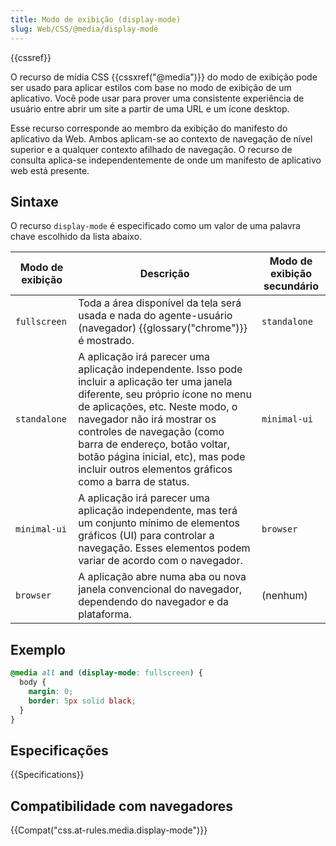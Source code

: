 ```yaml
---
title: Modo de exibição (display-mode)
slug: Web/CSS/@media/display-mode
---
```


{{cssref}}

O recurso de mídia CSS {{cssxref("@media")}} do modo de exibição pode ser usado para aplicar estilos com base no modo de exibição de um aplicativo. Você pode usar para prover uma consistente experiência de usuário entre abrir um site a partir de uma URL e um ícone desktop.

Esse recurso corresponde ao membro da exibição do manifesto do aplicativo da Web. Ambos aplicam-se ao contexto de navegação de nível superior e a qualquer contexto afilhado de navegação. O recurso de consulta aplica-se independentemente de onde um manifesto de aplicativo web está presente.

## Sintaxe

O recurso `display-mode` é especificado como um valor de uma palavra chave escolhido da lista abaixo.

| Modo de exibição | Descrição                                                                                                                                                                                                                                                                                                                                                         | Modo de exibição secundário |
| ---------------- | ----------------------------------------------------------------------------------------------------------------------------------------------------------------------------------------------------------------------------------------------------------------------------------------------------------------------------------------------------------------- | --------------------------- |
| `fullscreen`     | Toda a área disponível da tela será usada e nada do agente-usuário (navegador) {{glossary("chrome")}} é mostrado.                                                                                                                                                                                                                                                 | `standalone`                |
| `standalone`     | A aplicação irá parecer uma aplicação independente. Isso pode incluir a aplicação ter uma janela diferente, seu próprio ícone no menu de aplicações, etc. Neste modo, o navegador não irá mostrar os controles de navegação (como barra de endereço, botão voltar, botão página inicial, etc), mas pode incluir outros elementos gráficos como a barra de status. | `minimal-ui`                |
| `minimal-ui`     | A aplicação irá parecer uma aplicação independente, mas terá um conjunto mínimo de elementos gráficos (UI) para controlar a navegação. Esses elementos podem variar de acordo com o navegador.                                                                                                                                                                    | `browser`                   |
| `browser`        | A aplicação abre numa aba ou nova janela convencional do navegador, dependendo do navegador e da plataforma.                                                                                                                                                                                                                                                      | (nenhum)                    |

## Exemplo

```css
@media all and (display-mode: fullscreen) {
  body {
    margin: 0;
    border: 5px solid black;
  }
}
```

## Especificações

{{Specifications}}

## Compatibilidade com navegadores

{{Compat("css.at-rules.media.display-mode")}}
